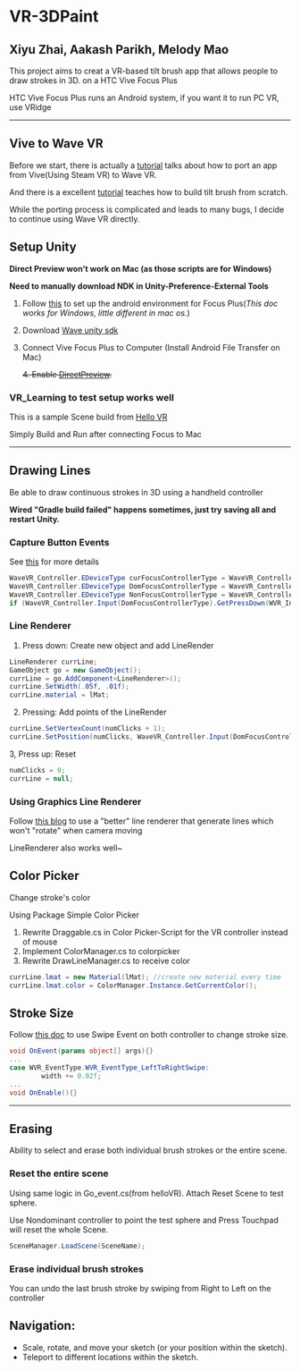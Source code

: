 # VR-3DPaint
## Xiyu Zhai, Aakash Parikh, Melody Mao
This project aims to creat a VR-based tilt brush app that allows people to draw strokes in 3D.
on a HTC Vive Focus Plus

HTC Vive Focus Plus runs an Android system, if you want it to run PC VR, use VRidge

---
## Vive to Wave VR
Before we start, there is actually a [tutorial](https://hub.vive.com/storage/app/doc/en-us/ViveToWaveVR.html#vivetowavevr) talks about how to port an app from Vive(Using Steam VR) to Wave VR.

And there is a excellent [tutorial](https://www.youtube.com/watch?v=eMJATZI0A7c) teaches how to build tilt brush from scratch.

While the porting process is complicated and leads to many bugs, I decide to continue using Wave VR directly.

## Setup Unity
**Direct Preview won't work on Mac (as those scripts are for Windows)**

**Need to manually download NDK in Unity-Preference-External Tools**
1. Follow [this](https://hub.vive.com/storage/docs/en-us/UnityPluginGettingStart.html) to set up the android environment for Focus Plus(*This doc works for Windows, little different in mac os.*)
2. Download [Wave unity sdk](https://hub.vive.com/en-US/download)
3. Connect Vive Focus Plus to Computer (Install Android File Transfer on Mac)

   ~~4. Enable [DirectPreview](https://hub.vive.com/storage/app/doc/en-US/UnityDocWaveVRDirectPreview.html).~~
### **VR_Learning to test setup works well**
This is a sample Scene build from [Hello VR](https://hub.vive.com/storage/app/doc/en-us/UnitySampleStarting.html)

Simply Build and Run after connecting Focus to Mac
***
## Drawing Lines
Be able to draw continuous strokes in 3D using a handheld controller

**Wired "Gradle build failed" happens sometimes, just try saving all and restart Unity.**

### **Capture Button Events**
See [this](https://hub.vive.com/storage/app/doc/en-us/WaveVR_Controller.html) for more details
```cs
WaveVR_Controller.EDeviceType curFocusControllerType = WaveVR_Controller.EDeviceType.Head;
WaveVR_Controller.EDeviceType DomFocusControllerType = WaveVR_Controller.EDeviceType.Dominant;
WaveVR_Controller.EDeviceType NonFocusControllerType = WaveVR_Controller.EDeviceType.NonDominant;
if (WaveVR_Controller.Input(DomFocusControllerType).GetPressDown(WVR_InputId.WVR_InputId_Alias1_Trigger)){}
```

### **Line Renderer**
1. Press down: Create new object and add LineRender
```cs
LineRenderer currLine;
GameObject go = new GameObject();
currLine = go.AddComponent<LineRenderer>();
currLine.SetWidth(.05f, .01f);
currLine.material = lMat;
```
2. Pressing: Add points of the LineRender
```cs
currLine.SetVertexCount(numClicks + 1);
currLine.SetPosition(numClicks, WaveVR_Controller.Input(DomFocusControllerType).transform.pos);
```
3, Press up: Reset
```cs
numClicks = 0;
currLine = null;
```
### **Using Graphics Line Renderer**
Follow [this blog](http://www.everyday3d.com/blog/index.php/2010/03/15/3-ways-to-draw-3d-lines-in-unity3d/) to use a "better" line renderer that generate lines which won't "rotate" when camera moving

LineRenderer also works well~
## Color Picker
Change stroke's color

Using Package Simple Color Picker
1. Rewrite Draggable.cs in Color Picker-Script for the VR controller instead of mouse
2. Implement ColorManager.cs to colorpicker
3. Rewrite DrawLineManager.cs to receive color
```cs
currLine.lmat = new Material(lMat); //create new material every time
currLine.lmat.color = ColorManager.Instance.GetCurrentColor();
```
## Stroke Size
Follow [this doc](https://hub.vive.com/storage/app/doc/en-us/WaveVR_SystemEvent.html) to use Swipe Event on both controller to change stroke size.
```cs
void OnEvent(params object[] args){}
...
case WVR_EventType.WVR_EventType_LeftToRightSwipe:
        width += 0.02f;
...
void OnEnable(){}
```
---
## Erasing
Ability to select and erase both individual brush strokes or the entire scene.
### **Reset the entire scene**
Using same logic in Go_event.cs(from helloVR). Attach Reset Scene to test sphere.

Use Nondominant controller to point the test sphere and Press Touchpad will reset the whole Scene.
```cs
SceneManager.LoadScene(SceneName);
```
### **Erase individual  brush strokes**
You can undo the last brush stroke by swiping from Right to Left on the controller
## Navigation:
* Scale, rotate, and move your sketch (or your position within the sketch).
* Teleport to different locations within the sketch.
